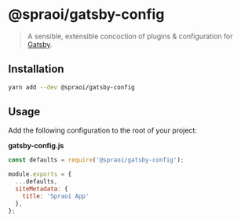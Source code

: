 # @spraoi/gatsby-config

> A sensible, extensible concoction of plugins & configuration for [Gatsby](https://www.gatsbyjs.org/docs/).

## Installation

```bash
yarn add --dev @spraoi/gatsby-config
```

## Usage

Add the following configuration to the root of your project:

**gatsby-config.js**

```javascript
const defaults = require('@spraoi/gatsby-config');

module.exports = {
  ...defaults,
  siteMetadata: {
    title: 'Spraoi App'
  },
};
```
